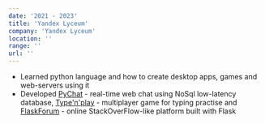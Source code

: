```yaml
---
date: '2021 - 2023'
title: 'Yandex Lyceum'
company: 'Yandex Lyceum'
location: ''
range: ''
url: ''
---
```


- Learned python language and how to create desktop apps, games and web-servers using it
- Developed [PyChat](https://github.com/AlbatovK/PyChat) - real-time web chat using NoSql low-latency database, [Type'n'play](https://github.com/AlbatovK/Type-n-play) - multiplayer game for typing practise and [FlaskForum](https://github.com/AlbatovK/FlaskForum) - online StackOverFlow-like platform built with Flask
